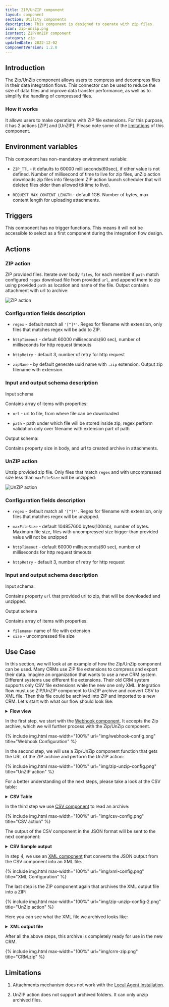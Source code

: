 ```yaml
---
title: ZIP/UnZIP component
layout: component
section: Utility components
description: This component is designed to operate with zip files.
icon: zip-unzip.png
icontext: ZIP/UnZIP component
category: zip
updatedDate: 2022-12-02
ComponentVersion: 1.2.0
---
```


## Introduction

The Zip/UnZip component allows users to compress and decompress files in their data integration flows. This connector can be used to reduce the size of data files and improve data transfer performance, as well as to simplify the handling of compressed files.

### How it works

It allows users to make operations with ZIP file extensions. For this purpose, it has 2 actions [ZIP] and [UnZIP]. Please note some of the [limitations](#limitations) of this component.

## Environment variables

This component has non-mandatory environment variable:

* `ZIP_TTL` - it defaults to 60000 milliseconds(60sec), if other value is not defined.
Number of millisecond of time to live for zip files, unZip action downloads zip files into filesystem.ZIP action launch scheduler that will deleted files older than allowed ttl(time to live).

* `REQUEST_MAX_CONTENT_LENGTH` - default 1GB. Number of bytes, max content length for uploading attachments.

## Triggers

This component has no trigger functions. This means it will not be accessible to
select as a first component during the integration flow design.

## Actions

### ZIP action

ZIP provided files. Iterate over body `files`, for each member if `path` match
configured `regex` download file from provided `url`, and append them to zip using
provided `path` as location and name of the file. Output contains attachment with
url to archive:

![ZIP action](img/zip.png)

### Configuration fields description

* `regex` - default match all `'[^]*'`. Regex for filename with extension, only files that matches regex will be add to ZIP.

* `httpTimeout` - default 60000 milliseconds(60 sec), number of milliseconds for http request timeouts

* `httpRetry` - default 3, number of retry for http request

* `zipName` - by default generate uuid name with `.zip` extension. Output zip filename with extension.

### Input and output schema description

Input schema

Contains array of items with properties:

* `url` - url to file, from where file can be downloaded

* `path` - path under which file will be stored inside zip, regex perform validation only over filename with extension part of path

Output schema:

Contains property size in body, and url to created archive in attachments.

### UnZIP action

Unzip provided zip file. Only files that match `regex` and with uncompressed size less than  `maxFileSize` will be unzipped:

![UnZIP action](img/unzip.png)

### Configuration fields description

* `regex` - default match all `'[^]*'`. Regex for filename with extension, only files that matches regex will be unzipped.

* `maxFileSize` - default 104857600 bytes(100mb), number of bytes. Maximum file size, files with uncompressed size bigger than provided value will not be unzipped

* `httpTimeout` - default 60000 milliseconds(60 sec), number of milliseconds for http request timeouts

* `httpRetry` - default 3, number of retry for http request

### Input and output schema description

Input schema:

Contains property `url` that provided url to zip, that will be downloaded and unzipped.

Output schema

Contains array of items with properties:

* `filename`- name of file with extension
* `size` - uncompressed file size

## Use Case

In this section, we will look at an example of how the Zip/UnZip component can be used. Many CRMs use ZIP file extensions to compress and export their data. Imagine an organization that wants to use a new CRM system. Different systems use different file extensions. Their old CRM system supports only CSV file extensions while the new one only XML. Integration flow must use ZIP/UnZIP component to UnZIP archive and convert CSV to XML file. Then this file could be archived into ZIP and imported to a new CRM. Let's start with what our flow should look like:

<details close markdown="block"><summary><strong>Flow view</strong></summary>

{% include img.html max-width="30%" url="img/flow-view.png" title="Flow view" %}

</details>

In the first step, we start with the [Webhook component](/components/webhook). It accepts the Zip archive, which we will further process with the Zip/UnZip component.

{% include img.html max-width="100%" url="img/webhook-config.png" title="Webhook Configuration" %}

In the second step, we will use a Zip/UnZip component function that gets the URL of the ZIP archive and perform the UnZIP action:

{% include img.html max-width="100%" url="img/zip-unzip-config.png" title="UnZIP action" %}

For a better understanding of the next steps, please take a look at the CSV table:

<details close markdown="block"><summary><strong>CSV Table</strong></summary>

{% include img.html max-width="100%" url="img/csv-table.png" title="CSV Table" %}

</details>

In the third step we use [CSV component](/components/csv) to read an archive:

{% include img.html max-width="100%" url="img/csv-config.png" title="CSV action" %}

The output of the CSV component in the JSON format will be sent to the next component:

<details close markdown="block"><summary><strong>CSV Sample output</strong></summary>

```json
{
  "result": [
    {
      "column0": "Identifier",
      "column1": "First name",
      "column2": "Last name"
    },
    {
      "column0": "901242",
      "column1": "Rachel",
      "column2": "Booker"
    },
    {
      "column0": "207074",
      "column1": "Laura",
      "column2": "Grey"
    },
    {
      "column0": "408129",
      "column1": "Craig",
      "column2": "Johnson"
    },
    {
      "column0": "934600",
      "column1": "Mary",
      "column2": "Jenkins"
    },
    {
      "column0": "507916",
      "column1": "Jamie",
      "column2": "Smith"
    }
  ]
}
```

</details>

In step 4, we use an [XML component](/components/xml) that converts the JSON output from the CSV component into an XML file.

{% include img.html max-width="100%" url="img/xml-config.png" title="XML Configuration" %}

The last step is the ZIP component again that archives the XML output file into a ZIP:

{% include img.html max-width="100%" url="img/zip-unzip-config-2.png" title="UnZip action" %}

Here you can see what the XML file we archived looks like:

<details close markdown="block"><summary><strong>XML output file</strong></summary>

```xml
<?xml version="1.0" encoding="UTF-8"?>
<table>
  <column0>Identifier</column0>
  <column1>First name</column1>
  <column2>Last name</column2>
  <column0>901242</column0>
  <column1>Rachel</column1>
  <column2>Booker</column2>
  <column0>207074</column0>
  <column1>Laura</column1>
  <column2>Grey</column2>
  <column0>408129</column0>
  <column1>Craig</column1>
  <column2>Johnson</column2>
  <column0>934600</column0>
  <column1>Mary</column1>
  <column2>Jenkins</column2>
  <column0>507916</column0>
  <column1>Jamie</column1>
  <column2>Smith</column2>
</table>
```

</details>

After all the above steps, this archive is completely ready for use in the new CRM.

{% include img.html max-width="100%" url="img/crm-zip.png" title="CRM.zip" %}

## Limitations

1. Attachments mechanism does not work with the [Local Agent Installation](/guides/vpn-agent).

2. UnZIP action does not support archived folders. It can only unzip archived files.
